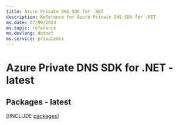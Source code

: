 ```yaml
---
title: Azure Private DNS SDK for .NET
description: Reference for Azure Private DNS SDK for .NET
ms.date: 07/09/2024
ms.topic: reference
ms.devlang: dotnet
ms.service: privatedns
---
```

# Azure Private DNS SDK for .NET - latest
## Packages - latest
[!INCLUDE [packages](private-dns-index.md)]